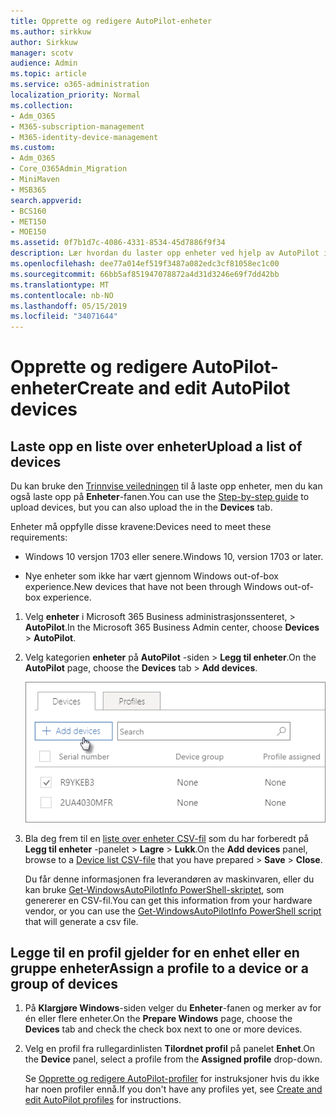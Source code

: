 ```yaml
---
title: Opprette og redigere AutoPilot-enheter
ms.author: sirkkuw
author: Sirkkuw
manager: scotv
audience: Admin
ms.topic: article
ms.service: o365-administration
localization_priority: Normal
ms.collection:
- Adm_O365
- M365-subscription-management
- M365-identity-device-management
ms.custom:
- Adm_O365
- Core_O365Admin_Migration
- MiniMaven
- MSB365
search.appverid:
- BCS160
- MET150
- MOE150
ms.assetid: 0f7b1d7c-4086-4331-8534-45d7886f9f34
description: Lær hvordan du laster opp enheter ved hjelp av AutoPilot i Microsoft 365 Business. Du kan tilordne en profil til en enhet eller en gruppe av enheter.
ms.openlocfilehash: dee77a014ef519f3487a082edc3cf81058ec1c00
ms.sourcegitcommit: 66bb5af851947078872a4d31d3246e69f7dd42bb
ms.translationtype: MT
ms.contentlocale: nb-NO
ms.lasthandoff: 05/15/2019
ms.locfileid: "34071644"
---
```

# <a name="create-and-edit-autopilot-devices"></a><span data-ttu-id="145e9-104">Opprette og redigere AutoPilot-enheter</span><span class="sxs-lookup"><span data-stu-id="145e9-104">Create and edit AutoPilot devices</span></span>

## <a name="upload-a-list-of-devices"></a><span data-ttu-id="145e9-105">Laste opp en liste over enheter</span><span class="sxs-lookup"><span data-stu-id="145e9-105">Upload a list of devices</span></span>

<span data-ttu-id="145e9-106">Du kan bruke den [Trinnvise veiledningen](add-autopilot-devices-and-profile.md) til å laste opp enheter, men du kan også laste opp på **Enheter**-fanen.</span><span class="sxs-lookup"><span data-stu-id="145e9-106">You can use the [Step-by-step guide](add-autopilot-devices-and-profile.md) to upload devices, but you can also upload the in the **Devices** tab.</span></span> 
  
<span data-ttu-id="145e9-107">Enheter må oppfylle disse kravene:</span><span class="sxs-lookup"><span data-stu-id="145e9-107">Devices need to meet these requirements:</span></span>
  
- <span data-ttu-id="145e9-108">Windows 10 versjon 1703 eller senere.</span><span class="sxs-lookup"><span data-stu-id="145e9-108">Windows 10, version 1703 or later.</span></span>
    
- <span data-ttu-id="145e9-109">Nye enheter som ikke har vært gjennom Windows out-of-box experience.</span><span class="sxs-lookup"><span data-stu-id="145e9-109">New devices that have not been through Windows out-of-box experience.</span></span>

1. <span data-ttu-id="145e9-110">Velg **enheter** i Microsoft 365 Business administrasjonssenteret, \> **AutoPilot**.</span><span class="sxs-lookup"><span data-stu-id="145e9-110">In the Microsoft 365 Business Admin center, choose **Devices** \> **AutoPilot**.</span></span>
  
2. <span data-ttu-id="145e9-111">Velg kategorien **enheter** på **AutoPilot** -siden \> **Legg til enheter**.</span><span class="sxs-lookup"><span data-stu-id="145e9-111">On the **AutoPilot** page, choose the **Devices** tab \> **Add devices**.</span></span>
    
    ![In the Devices tab, choose Add devices.](media/6ba81e22-c873-40ad-8a72-ce64d15ea6ba.png)
  
3. <span data-ttu-id="145e9-113">Bla deg frem til en [liste over enheter CSV-fil](https://support.office.com/article/932e3676-2491-49f0-9177-d893d2f5276e) som du har forberedt på **Legg til enheter** -panelet \> **Lagre** \> **Lukk**.</span><span class="sxs-lookup"><span data-stu-id="145e9-113">On the **Add devices** panel, browse to a [Device list CSV-file](https://support.office.com/article/932e3676-2491-49f0-9177-d893d2f5276e) that you have prepared \> **Save** \> **Close**.</span></span>
    
    <span data-ttu-id="145e9-114">Du får denne informasjonen fra leverandøren av maskinvaren, eller du kan bruke [Get-WindowsAutoPilotInfo PowerShell-skriptet](https://www.powershellgallery.com/packages/Get-WindowsAutoPilotInfo), som genererer en CSV-fil.</span><span class="sxs-lookup"><span data-stu-id="145e9-114">You can get this information from your hardware vendor, or you can use the [Get-WindowsAutoPilotInfo PowerShell script](https://www.powershellgallery.com/packages/Get-WindowsAutoPilotInfo) that will generate a csv file.</span></span> 
    
## <a name="assign-a-profile-to-a-device-or-a-group-of-devices"></a><span data-ttu-id="145e9-115">Legge til en profil gjelder for en enhet eller en gruppe enheter</span><span class="sxs-lookup"><span data-stu-id="145e9-115">Assign a profile to a device or a group of devices</span></span>

1. <span data-ttu-id="145e9-116">På **Klargjøre Windows**-siden velger du **Enheter**-fanen og merker av for én eller flere enheter.</span><span class="sxs-lookup"><span data-stu-id="145e9-116">On the **Prepare Windows** page, choose the **Devices** tab and check the check box next to one or more devices.</span></span> 
    
2. <span data-ttu-id="145e9-117">Velg en profil fra rullegardinlisten **Tilordnet profil** på panelet **Enhet**.</span><span class="sxs-lookup"><span data-stu-id="145e9-117">On the **Device** panel, select a profile from the **Assigned profile** drop-down.</span></span> 
    
    <span data-ttu-id="145e9-118">Se [Opprette og redigere AutoPilot-profiler](create-and-edit-autopilot-profiles.md) for instruksjoner hvis du ikke har noen profiler ennå.</span><span class="sxs-lookup"><span data-stu-id="145e9-118">If you don't have any profiles yet, see [Create and edit AutoPilot profiles](create-and-edit-autopilot-profiles.md) for instructions.</span></span> 
    

